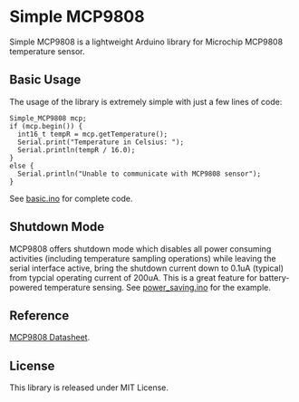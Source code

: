 # Simple MCP9808

Simple MCP9808 is a lightweight Arduino library for Microchip MCP9808 temperature sensor.

## Basic Usage

The usage of the library is extremely simple with just a few lines of code:
```
Simple_MCP9808 mcp;
if (mcp.begin()) {
  int16_t tempR = mcp.getTemperature();
  Serial.print("Temperature in Celsius: ");
  Serial.println(tempR / 16.0);
}
else {
  Serial.println("Unable to communicate with MCP9808 sensor");
}
```

See [basic.ino](https://github.com/e-tinkers/Simple_MCP9808/blob/master/examples/basic/basic.ino) for complete code.

## Shutdown Mode
MCP9808 offers shutdown mode which disables all power consuming activities (including temperature sampling operations) while leaving the serial interface active, bring the shutdown current down to 0.1uA (typical) from typcial operating current of 200uA. This is a great feature for battery-powered temperature sensing. See [power_saving.ino](https://github.com/e-tinkers/Simple_MCP9808/blob/master/examples/power_saving/power_saving.ino) for the example.

## Reference
[MCP9808 Datasheet](https://ww1.microchip.com/downloads/en/DeviceDoc/25095A.pdf).

## License
This library is released under MIT License.
